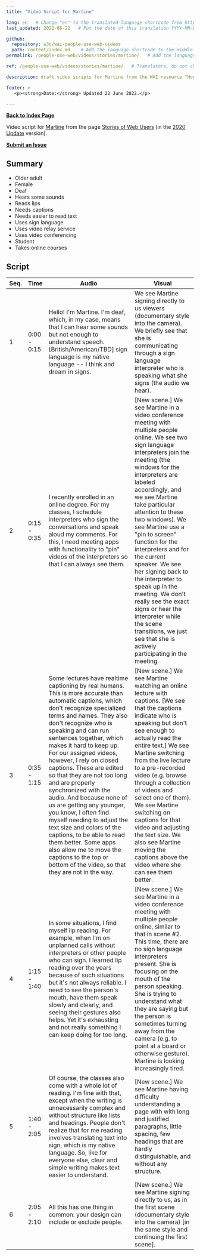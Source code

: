 ```yaml
---
title: "Video Script for Martine"

lang: en   # Change "en" to the translated-language shortcode from https://www.iana.org/assignments/language-subtag-registry/language-subtag-registry
last_updated: 2022-06-22   # Put the date of this translation YYYY-MM-DD (with month in the middle)

github:
  repository: w3c/wai-people-use-web-videos
  path: content/index.md    # Add the language shortcode to the middle of the filename, for example: content/index.fr.md
permalink: /people-use-web/videos/stories/martine/   # Add the language shortcode to the end, with no slash at end, for example: /link/to/page/fr

ref: /people-use-web/videos/stories/martine/   # Translators, do not change this

description: draft video scripts for Martine from the WAI resource "How People with Disabilities Use the Web"

footer: >
   <p><strong>Date:</strong> Updated 22 June 2022.</p>

---
```


**[Back to Index Page](../../)**

Video script for [Martine](https://deploy-preview-113--wai-people-use-web.netlify.app/people-use-web/user-stories-six/) from the page [Stories of Web Users]([https://www.w3.org/WAI/people-use-web/user-stories/](https://deploy-preview-113--wai-people-use-web.netlify.app/people-use-web/user-stories/)) (in the [2020 Update](https://github.com/w3c/wai-people-use-web/wiki/Persona-development) version).

**[Submit an Issue](https://github.com/w3c/wai-people-use-web-videos/issues/new?title=[Martine])**

## Summary

* Older adult
* Female
* Deaf
* Hears some sounds
* Reads lips
* Needs captions
* Needs easier to read text
* Uses sign language
* Uses video relay service
* Uses video conferencing
* Student
* Takes online courses

## Script

| Seq. | Time | Audio | Visual |
| --- | --- | --- | --- |
| 1 | 0:00 - 0:15 | Hello! I'm Martine. I'm deaf, which, in my case, means that I can hear some sounds but not enough to understand speech. [British/American/TBD] sign language is my native language -- I think and dream in signs. | We see Martine signing directly to us viewers (documentary style into the camera). We briefly see that she is communicating through a sign language interpreter who is speaking what she signs (the audio we hear). |
| 2 | 0:15 - 0:35 | I recently enrolled in an online degree. For my classes, I schedule interpreters who sign the conversations and speak aloud my comments. For this, I need meeting apps with functionality to "pin" videos of the interpreters so that I can always see them. | [New scene.] We see Martine in a video conference meeting with multiple people online. We see two sign language interpreters join the meeting (the windows for the interpreters are labeled accordingly, and we see Martine take particular attention to these two windows). We see Martine use a "pin to screen" function for the interpreters and for the current speaker. We see her signing back to the interpreter to speak up in the meeting. We don't really see the exact signs or hear the interpreter while the scene transitions, we just see that she is actively participating in the meeting. |
| 3 | 0:35 - 1:15 | Some lectures have realtime captioning by real humans. This is more accurate than automatic captions, which don’t recognize specialized terms and names. They also don't recognize who is speaking and can run sentences together, which makes it hard to keep up. For our assigned videos, however, I rely on closed captions. These are edited so that they are not too long and are properly synchronized with the audio. And because none of us are getting any younger, you know, I often find myself needing to adjust the text size and colors of the captions, to be able to read them better. Some apps also allow me to move the captions to the top or bottom of the video, so that they are not in the way. | [New scene.] We see Martine watching an online lecture with captions. [We see that the captions indicate who is speaking but don't see enough to actually read the entire text.] We see Martine switching from the live lecture to a pre-recorded video (e.g. browse through a collection of videos and select one of them). We see Martine switching on captions for that video and adjusting the text size. We also see Martine moving the captions above the video where she can see them better. |
| 4 | 1:15 - 1:40 | In some situations, I find myself lip reading. For example, when I'm on unplanned calls without interpreters or other people who can sign. I learned lip reading over the years because of such situations but it's not always reliable. I need to see the person's mouth, have them speak slowly and clearly, and seeing their gestures also helps. Yet it's exhausting and not really something I can keep doing for too long. | [New scene.] We see Martine in a video conference meeting with multiple people online, similar to that in scene #2. This time, there are no sign language interpreters present. She is focusing on the mouth of the person speaking. She is trying to understand what they are saying but the person is sometimes turning away from the camera (e.g. to point at a board or otherwise gesture). Martine is looking increasingly tired. |
| 5 | 1:40 - 2:05 | Of course, the classes also come with a whole lot of reading. I'm fine with that, except when the writing is unnecessarily complex and without structure like lists and headings. People don't realize that for me reading involves translating text into sign, which is my native language. So, like for everyone else, clear and simple writing makes text easier to understand. | [New scene.] We see Martine having difficulty understanding a page with with long and justified paragraphs, little spacing, few headings that are hardly distinguishable, and without any structure. |
| 6 | 2:05 - 2:10 | All this has one thing in common: your design can include or exclude people. | [New scene.] We see Martine signing directly to us, as in the first scene (documentary style into the camera) [in the same style and continuing the first scene]. |
